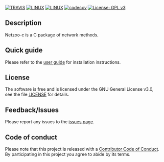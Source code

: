 [![TRAVIS](https://travis-ci.org/netzoo/netzoo-c.svg?branch=master)](https://travis-ci.org/netzoo/netzoo-c/)
[![LINUX](https://travis-ci-job-status.herokuapp.com/badge/netzoo/netzoo-c/master/linux)](https://travis-ci.org/netzoo/netzoo-c)
[![LINUX](https://travis-ci-job-status.herokuapp.com/badge/netzoo/netzoo-c/master/macos)](https://travis-ci.org/netzoo/netzoo-c)
[![codecov](https://codecov.io/gh/netzoo/netzoo-c/branch/devel/graph/badge.svg)](https://codecov.io/gh/netzoo/netzoo-c)
[![License: GPL v3](https://img.shields.io/badge/License-GPLv3-blue.svg)](https://www.gnu.org/licenses/gpl-3.0)

## Description
Netzoo-c is a C package of network methods.

## Quick guide
Please refer to the [user guide](UserGuide.md) for installation instructions.

## License
The software is free and is licensed under the GNU General License v3.0, see the file [LICENSE](LICENSE.txt) for details.

## Feedback/Issues
Please report any issues to the [issues page](https://github.com/netzoo/netzoo-c/issues).

## Code of conduct
Please note that this project is released with a [Contributor Code of Conduct](CONDUCT.md). By participating in this project you agree to abide by its terms.
